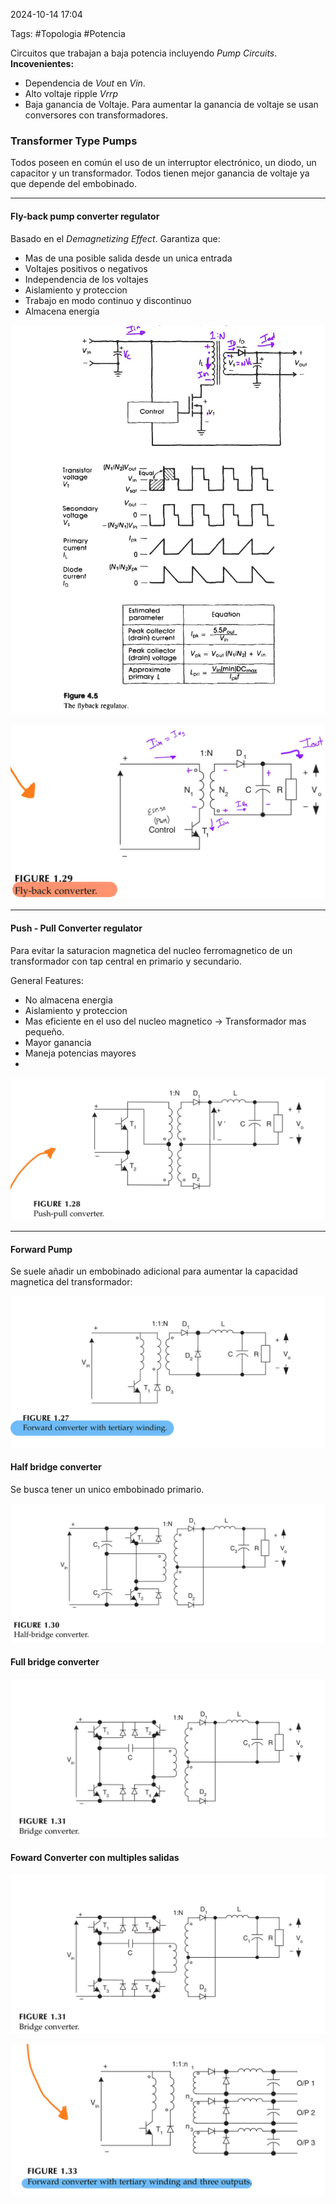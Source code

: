 2024-10-14 17:04

Tags: #Topologia #Potencia 

Circuitos que trabajan a baja potencia incluyendo _Pump Circuits_.  
**Incovenientes:** 
* Dependencia de _Vout_ en _Vin_.
* Alto voltaje ripple _Vrrp_
* Baja ganancia de Voltaje.
Para aumentar la ganancia de voltaje se usan conversores con transformadores.
### Transformer Type Pumps
Todos poseen en común el uso de un interruptor electrónico, un diodo, un capacitor y un transformador. Todos tienen mejor ganancia de voltaje ya que depende del embobinado.

---
#### Fly-back pump converter regulator
Basado en el _Demagnetizing Effect_. Garantiza que:
* Mas de una posible salida desde un unica entrada
* Voltajes positivos o negativos
* Independencia de los voltajes
* Aislamiento y proteccion
* Trabajo en modo continuo y discontinuo
* Almacena energia

![|500](Imagenes/Flyback2.jpeg)

![](Imagenes/Flyback1.jpeg)



--- 

#### Push - Pull Converter regulator
Para evitar la saturacion magnetica del nucleo ferromagnetico de un transformador con tap central en primario y secundario.

General Features:

* No almacena energia
* Aislamiento y proteccion
* Mas eficiente en el uso del nucleo magnetico -> Transformador mas pequeño.
* Mayor ganancia
* Maneja potencias mayores
* 

![](Imagenes/Pushpull1.jpeg)


---

#### Forward Pump
Se suele añadir un embobinado adicional para aumentar la capacidad magnetica del transformador:

![](Imagenes/Foward1.jpeg)

#### Half bridge converter
Se busca tener un unico embobinado primario.

![](Imagenes/Half1.jpeg)

#### Full bridge converter

![](Imagenes/Full1.jpeg)

#### Foward Converter con multiples salidas

![](Imagenes/MoutFoward.jpeg)


![](Imagenes/MultiOut.jpeg)


